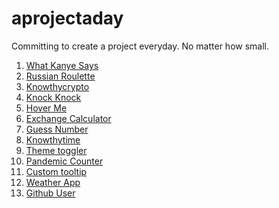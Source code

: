 # aprojectaday
Committing to create a project everyday. No matter how small.
<ol>
  <li><a href = "https://codepen.io/pd07/pen/GRWzKNV">What Kanye Says</a></li>
  <li><a href = "https://codepen.io/pd07/pen/mdWvbeg">Russian Roulette</a></li>
  <li><a href = "https://codepen.io/pd07/pen/oNZmvLa">Knowthycrypto</a></li>
  <li><a href = "https://codepen.io/pd07/pen/gOmMpwr">Knock Knock</a></li>
  <li><a href = "https://codepen.io/pd07/pen/PopzqzN">Hover Me</a></li>
  <li><a href = "https://codepen.io/pd07/pen/jOBXggW">Exchange Calculator</a></li>
  <li><a href = "https://codepen.io/pd07/pen/XWMOrra">Guess Number</a></li>
  <li><a href = "https://codepen.io/pd07/pen/qBrgWBY">Knowthytime</a></li>
  <li><a href = "https://codepen.io/pd07/pen/yLMZBaM">Theme toggler</a></li>
  <li><a href = "https://codepen.io/pd07/pen/dyvabNw">Pandemic Counter</a></li>
  <li><a href = "https://codepen.io/pd07/pen/oNZmvZJ">Custom tooltip</a></li>
  <li><a href = "https://codepen.io/pd07/pen/wvJNweM">Weather App</a></li>
  <li><a href = "https://codepen.io/pd07/pen/mdWvbBb">Github User</a></li>
</ol>

